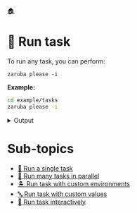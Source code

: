 <!--startTocHeader-->
[🏠](../README.md)
# 🏃 Run task
<!--endTocHeader-->

To run any task, you can perform:

```
zaruba please -i
```

__Example:__

```bash
cd example/tasks
zaruba please -i
```
 
<details>
<summary>Output</summary>
 
```````
 Task Name
✔  printHelloWorld
 Action
✔ 🏁 Run
 Load additional value file
✔ 🏁 No
 Load additional env
✔ 🏁 No
 Auto terminate
✔ 🏁 No
  Job Starting...
 Elapsed Time: 2.656µs
 Current Time: 17:01:11
  Run  'printHelloWorld' command on /home/gofrendi/zaruba/docs/examples/tasks
   printHelloWorld       17:01:11.15  hello world
  Successfully running  'printHelloWorld' command
  Job Running...
 Elapsed Time: 102.228176ms
 Current Time: 17:01:11

  Job Complete!!!
  Terminating
  Job Ended...
 Elapsed Time: 213.587264ms
 Current Time: 17:01:11
zaruba please printHelloWorld
```````
</details>
 



<!--startTocSubTopic-->
# Sub-topics
* [🍺 Run a single task](run-a-single-task.md)
* [🍻 Run many tasks in parallel](run-many-tasks-in-parallel.md)
* [🏝️ Run task with custom environments](run-task-with-custom-environments.md)
* [🔤 Run task with custom values](run-task-with-custom-values.md)
* [🏓 Run task interactively](run-task-interactively.md)
<!--endTocSubTopic-->